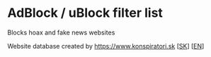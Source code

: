 # AdBlock / uBlock filter list

Blocks hoax and fake news websites

Website database created by https://www.konspiratori.sk [[SK](https://www.konspiratori.sk)] [[EN](https://www.konspiratori.sk/en)]

